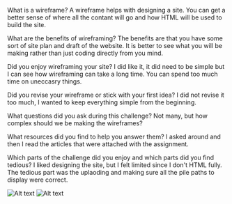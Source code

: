 
What is a wireframe?
   A wireframe helps with designing a site. You can get a better sense of where all the contant will go and how HTML will be used to build the site.


What are the benefits of wireframing?
  The benefits are that you have some sort of site plan and draft of the website. It is better to see what you will be making rather than just coding directly from you mind.


Did you enjoy wireframing your site?
  I did like it, it did need to be simple but I can see how wireframing can take a long time. You can spend too much time on uneccasry things.


Did you revise your wireframe or stick with your first idea?
  I did not revise it too much, I wanted to keep everything simple from the beginning.


What questions did you ask during this challenge?
  Not many, but how complex should we be making the wireframes?


What resources did you find to help you answer them?
  I asked around and then I read the articles that were attached with the assignment.


Which parts of the challenge did you enjoy and which parts did you find tedious?
  I liked designing the site, but I felt limited since I don't HTML fully. The tedious part was the uplaoding and making sure all the pile paths to display were correct.



![Alt text](/blog/img/wire-frame-blog.png)
![Alt text](/blog/img/Wire-frame.png)
